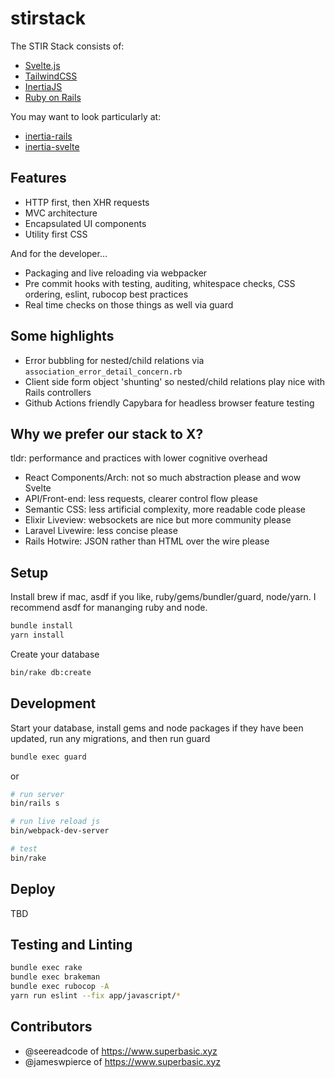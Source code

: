 # stirstack
The STIR Stack consists of:

- [Svelte.js](https://svelte.dev/)
- [TailwindCSS](https://tailwindcss.com/)
- [InertiaJS](https://inertiajs.com/)
- [Ruby on Rails](https://rubyonrails.org/)

You may want to look particularly at:

- [inertia-rails](https://github.com/inertiajs/inertia-rails)
- [inertia-svelte](https://github.com/inertiajs/inertia/tree/master/packages/inertia-svelte)

## Features
- HTTP first, then XHR requests
- MVC architecture
- Encapsulated UI components
- Utility first CSS

And for the developer...

- Packaging and live reloading via webpacker
- Pre commit hooks with testing, auditing, whitespace checks, CSS ordering, eslint, rubocop best practices
- Real time checks on those things as well via guard

## Some highlights
- Error bubbling for nested/child relations via `association_error_detail_concern.rb`
- Client side form object 'shunting' so nested/child relations play nice with Rails controllers
- Github Actions friendly Capybara for headless browser feature testing

## Why we prefer our stack to X?
tldr: performance and practices with lower cognitive overhead

- React Components/Arch: not so much abstraction please and wow Svelte
- API/Front-end: less requests, clearer control flow please
- Semantic CSS: less artificial complexity, more readable code please
- Elixir Liveview: websockets are nice but more community please
- Laravel Livewire: less concise please
- Rails Hotwire: JSON rather than HTML over the wire please


## Setup

Install brew if mac, asdf if you like, ruby/gems/bundler/guard, node/yarn. I recommend asdf for mananging ruby and node.

```sh
bundle install
yarn install
```

Create your database

```sh
bin/rake db:create
```

## Development

Start your database, install gems and node packages if they have been updated, run any migrations, and then run guard

```sh
bundle exec guard
```

or

```sh
# run server
bin/rails s

# run live reload js
bin/webpack-dev-server

# test
bin/rake
```

## Deploy
TBD

## Testing and Linting

```bash
bundle exec rake
bundle exec brakeman
bundle exec rubocop -A
yarn run eslint --fix app/javascript/*
```

## Contributors
- @seereadcode of <https://www.superbasic.xyz>
- @jameswpierce of <https://www.superbasic.xyz>
